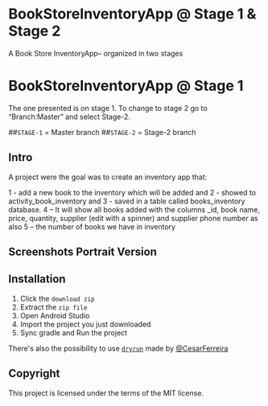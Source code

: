 # BookStoreInventoryApp @ Stage 1 & Stage 2
A Book Store InventoryApp– organized in two stages

# BookStoreInventoryApp @ Stage 1

The one presented is on stage 1. To change to stage 2 go to “Branch:Master” and select Stage-2.

##`STAGE-1` = Master branch
##`STAGE-2` = Stage-2 branch

## Intro
A project were the goal was to create an inventory app that:

1 - add a new book to the inventory which will be added and 
2 - showed to activity_book_inventory and 
3 - saved in a table called books_inventory database. 
4 – It will show all books added with the columns _id, book name, price, quantity, supplier (edit with a spinner) and supplier phone number as also 
5 – the number of books we have in inventory


## **Screenshots Portrait Version**



<h2>Installation</h2>

1. Click the `download zip`
2. Extract the `zip file`
3. Open Android Studio
4. Import the project you just downloaded
5. Sync gradle and Run the project

There's also the possibility to use <a href="https://github.com/cesarferreira/dryrun" target="_blank">`dryrun`</a> made by <a href="https://github.com/cesarferreira" target="_blank">@CesarFerreira</a>

## Copyright
This project is licensed under the terms of the MIT license.

